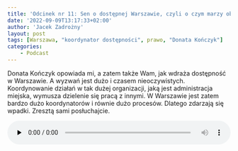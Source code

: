 ```yaml
---
title: 'Odcinek nr 11: Sen o dostępnej Warszawie, czyli o czym marzy oberkoordynatorka'
date: '2022-09-09T13:17:33+02:00'
author: 'Jacek Zadrożny'
layout: post
tags: [Warszawa, "koordynator dostępności", prawo, "Donata Kończyk"]
categories:
    - Podcast
---
```


Donata Kończyk opowiada mi, a zatem także Wam, jak wdraża dostępność w Warszawie. A wyzwań jest dużo i czasem nieoczywistych. Koordynowanie działań w tak dużej organizacji, jaką jest administracja miejska, wymusza dzielenie się pracą z innymi. W Warszawie jest zatem bardzo dużo koordynatorów i równie dużo procesów. Dlatego zdarzają się wpadki. Zresztą sami posłuchajcie.

<audio class="wp-audio-shortcode" controls="controls" id="audio-2808-14" preload="none" style="width: 100%;"><source src="https://anchor.fm/s/529b8668/podcast/play/57282601/https%3A%2F%2Fd3ctxlq1ktw2nl.cloudfront.net%2Fproduction%2Fexports%2F529b8668%2F57282601%2F5be3caef0941ea1bec4c0a2582e11794.m4a?_=14" type="audio/mpeg"></source><https://anchor.fm/s/529b8668/podcast/play/57282601/https%3A%2F%2Fd3ctxlq1ktw2nl.cloudfront.net%2Fproduction%2Fexports%2F529b8668%2F57282601%2F5be3caef0941ea1bec4c0a2582e11794.m4a></audio>


